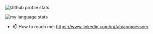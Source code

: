 ![Github profile stats](https://github-readme-stats.vercel.app/api?username=moessner&show_icons=true&include_all_commits=true&theme=github_dark&hide_border=true&hide_rank=true)

![my language stats](https://github-readme-stats.vercel.app/api/top-langs/?username=moessner&layout=compact&langs_count=8&theme=github_dark&hide_border=true)

- 📫 How to reach me: https://www.linkedin.com/in/fabianmoessner
